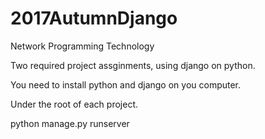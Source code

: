 
# 2017AutumnDjango
Network Programming Technology

Two required project assginments, using django on python.

You need to install python and django on you computer.

Under the root of each project.

python manage.py runserver
